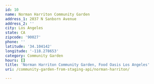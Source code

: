 ```yaml
---
id: 10
name: Norman Harriton Community Garden
address_1: 2037 N Sanborn Avenue
address_2: ''
city: Los Angeles
state: CA
zipcode: '90027'
phone: ''
latitude: '34.104142'
longitude: '-118.278653'
category: Community Garden
hours: []
title: 'Norman Harriton Community Garden, Food Oasis Los Angeles'
uri: /community-garden-from-staging-api/norman-harriton/

---
```

